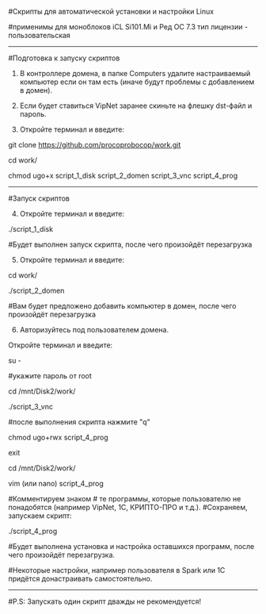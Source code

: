 #Скрипты для автоматической установки и настройки Linux 

#применимы для моноблоков iCL Si101.Mi и Ред ОС 7.3 тип лицензии - пользовательская
__________________________________________________________________________________

#Подготовка к запуску скриптов

1. В контроллере домена, в папке Computers удалите настраиваемый компьютер если он там есть (иначе будут проблемы с добавлением в домен).

2. Если будет ставиться VipNet заранее скиньте на флешку dst-файл и пароль.

3. Откройте терминал и введите:

git clone https://github.com/procoprobocop/work.git

cd work/ 

chmod ugo+x script_1_disk script_2_domen script_3_vnc script_4_prog

___________________________________________________________________________________

#Запуск скриптов

4. Откройте терминал и введите:

./script_1_disk

#Будет выполнен запуск скрипта, после чего произойдёт перезагрузка

5. Откройте терминал и введите:

cd work/

./script_2_domen

#Вам будет предложено добавить компьютер в домен, после чего произойдёт перезагрузка

6. Авторизуйтесь под пользователем домена.

Откройте терминал и введите:

su -

#укажите пароль от root

cd /mnt/Disk2/work/

./script_3_vnc

#после выполнения скрипта нажмите "q"

chmod ugo+rwx script_4_prog

exit

cd /mnt/Disk2/work/

vim (или nano) script_4_prog

#Комментируем знаком # те программы, которые пользователю не понадобятся (например VipNet, 1C, КРИПТО-ПРО и т.д.).
#Cохраняем, запускаем скрипт:

./script_4_prog

#Будет выполнена установка и настройка оставшихся программ, после чего произойдёт перезагрузка.

#Некоторые настройки, например пользователя в Spark или 1C придётся донастраивать самостоятельно.
_____________________________________________________________________________________

#P.S: Запускать один скрипт дважды не рекомендуется!

